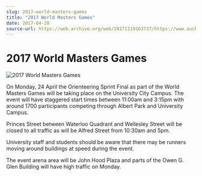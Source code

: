 ```yaml
---
slug: 2017-world-masters-games
title: "2017 World Masters Games"
date: 2017-04-20
source-url: https://web.archive.org/web/20171119163737/https://www.auckland.ac.nz/en/about/news-events-and-notices/notices/notices-2017/04/2017-world-masters-games.html
---
```

2017 World Masters Games
========================

![2017 World Masters Games](https://www.auckland.ac.nz/en/about/news-events-and-notices/notices/notices-2017/04/2017-world-masters-games/_jcr_content/par/textimage/image.img.png/1492659796561.png "2017 World Masters Games")

On Monday, 24 April the Orienteering Sprint Final as part of the World Masters Games will be taking place on the University City Campus. The event will have staggered start times between 11:00am and 3:15pm with around 1700 participants competing through Albert Park and University Campus.

Princes Street between Waterloo Quadrant and Wellesley Street will be closed to all traffic as will be Alfred Street from 10:30am and 5pm.

University staff and students should be aware that there may be runners moving around buildings at speed during the event.

The event arena area will be John Hood Plaza and parts of the Owen G. Glen Building will have high traffic on Monday.